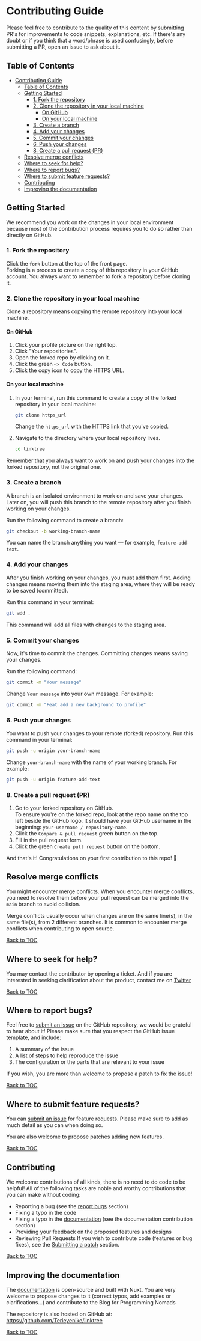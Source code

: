 # Contributing Guide

Please feel free to contribute to the quality of this content by submitting PR's for improvements to code snippets, explanations, etc. If there's any doubt or if you think that a word/phrase is used confusingly, before submitting a PR, open an issue to ask about it.

## Table of Contents

- [Contributing Guide](#contributing-guide)
  - [Table of Contents](#table-of-contents)
  - [Getting Started](#getting-started)
    - [1. Fork the repository](#1-fork-the-repository)
    - [2. Clone the repository in your local machine](#2-clone-the-repository-in-your-local-machine)
      - [On GitHub](#on-github)
      - [On your local machine](#on-your-local-machine)
    - [3. Create a branch](#3-create-a-branch)
    - [4. Add your changes](#4-add-your-changes)
    - [5. Commit your changes](#5-commit-your-changes)
    - [6. Push your changes](#6-push-your-changes)
    - [8. Create a pull request (PR)](#8-create-a-pull-request-pr)
  - [Resolve merge conflicts](#resolve-merge-conflicts)
  - [Where to seek for help?](#where-to-seek-for-help)
  - [Where to report bugs?](#where-to-report-bugs)
  - [Where to submit feature requests?](#where-to-submit-feature-requests)
  - [Contributing](#contributing)
  - [Improving the documentation](#improving-the-documentation)

## Getting Started
We recommend you work on the changes in your local environment because most of the contribution process requires you to do so rather than directly on GitHub.

### 1. Fork the repository

Click the `fork` button at the top of the front page. <br>
Forking is a process to create a copy of this repository in your GitHub account. You always want to remember to fork a repository before cloning it.

### 2. Clone the repository in your local machine

Clone a repository means copying the remote repository into your local machine.

#### On GitHub

1. Click your profile picture on the right top.
2. Click "Your repositories".
3. Open the forked repo by clicking on it.
4. Click the green `<> Code` button.
5. Click the copy icon to copy the HTTPS URL.

#### On your local machine

1. In your terminal, run this command to create a copy of the forked repository in your local machine:

   ```bash
   git clone https_url
   ```

   Change the `https_url` with the HTTPS link that you've copied.

2. Navigate to the directory where your local repository lives.

   ```bash
   cd linktree
   ```

Remember that you always want to work on and push your changes into the forked repository, not the original one.

### 3. Create a branch

A branch is an isolated environment to work on and save your changes. Later on, you will push this branch to the remote repository after you finish working on your changes.

Run the following command to create a branch:

```bash
git checkout -b working-branch-name
```

You can name the branch anything you want — for example, `feature-add-text`.

### 4. Add your changes

After you finish working on your changes, you must add them first. Adding changes means moving them into the staging area, where they will be ready to be saved (committed).

Run this command in your terminal:

```bash
git add .
```

This command will add all files with changes to the staging area.

### 5. Commit your changes

Now, it's time to commit the changes. Committing changes means saving your changes.

Run the following command:

```bash
git commit -m "Your message"
```

Change `Your message` into your own message. For example:

```bash
git commit -m "Feat add a new background to profile"
```

### 6. Push your changes

You want to push your changes to your remote (forked) repository. Run this command in your terminal:

```bash
git push -u origin your-branch-name
```

Change `your-branch-name` with the name of your working branch. For example:

```bash
git push -u origin feature-add-text
```

### 8. Create a pull request (PR)

1. Go to your forked repository on GitHub. <br> To ensure you're on the forked repo, look at the repo name on the top left beside the GitHub logo. It should have your GitHub username in the beginning: `your-username / repository-name`.
2. Click the `Compare & pull request` green button on the top.
3. Fill in the pull request form.
4. Click the green `Create pull request` button on the bottom.

And that's it! Congratulations on your first contribution to this repo! 🎉

## Resolve merge conflicts

You might encounter merge conflicts. When you encounter merge conflicts, you need to resolve them before your pull request can be merged into the `main` branch to avoid collision.

Merge conflicts usually occur when changes are on the same line(s), in the same file(s), from 2 different branches. It is common to encounter merge conflicts when contributing to open source.

[Back to TOC](#table-of-contents)

## Where to seek for help?

You may contact the contributor by opening a ticket. And if you are interested in seeking clarification about the
product, contact me on [Twitter](https://twitter.com/terieyenike)

[Back to TOC](#table-of-contents)

## Where to report bugs?

Feel free to [submit an issue](https://github.com/Terieyenike/linktree/issues/new/choose) on the GitHub repository, we
would be grateful to hear about it! Please make sure that you respect the GitHub issue template, and include:

1. A summary of the issue
2. A list of steps to help reproduce the issue
3. The configuration or the parts that are relevant to your issue

If you wish, you are more than welcome to propose a patch to fix the issue!

[Back to TOC](#table-of-contents)

## Where to submit feature requests?

You can [submit an issue](https://github.com/Terieyenike/linktree/issues/new/choose) for feature requests. Please make
sure to add as much detail as you can when doing so.

You are also welcome to propose patches adding new features.

[Back to TOC](#table-of-contents)

## Contributing

We welcome contributions of all kinds, there is no need to do code to be helpful! All of the following tasks are noble
and worthy contributions that you can make without coding:

- Reporting a bug (see the [report bugs](#where-to-report-bugs) section)
- Fixing a typo in the code
- Fixing a typo in the [documentation](https://github.com/Terieyenike/linktree/blob/main/README.md) (see the
  documentation contribution section)
- Providing your feedback on the proposed features and designs
- Reviewing Pull Requests If you wish to contribute code (features or bug fixes), see
  the [Submitting a patch](#submitting-a-patch) section.

[Back to TOC](#table-of-contents)

## Improving the documentation

The [documentation](https://github.com/Terieyenike/linktree/blob/main/README.md) is open-source and built with Nuxt.
You are very welcome to propose changes to it (correct typos, add examples or clarifications...) and contribute to the
Blog for Programming Nomads

The repository is also hosted on GitHub at: https://github.com/Terieyenike/linktree

[Back to TOC](#table-of-contents)
